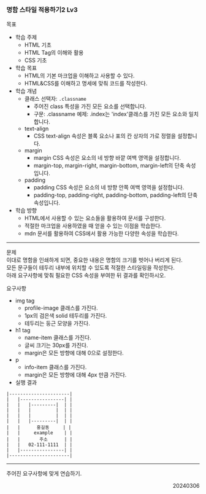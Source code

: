 ### 명함 스타일 적용하기2 Lv3
목표  
- 학습 주제
  - HTML 기초
  - HTML Tag의 이해와 활용
  - CSS 기초
- 학습 목표
  - HTML의 기본 마크업을 이해하고 사용할 수 있다.
  - HTML&CSS를 이해하고 명세에 맞춰 코드를 작성한다.
- 학습 개념
  - 클래스 선택자: `.classname`
    - 주어진 class 특성을 가진 모든 요소를 선택합니다.
    - 구문: .classname 예제: .index는 'index'클래스를 가진 모든 요소와 일치합니다.
  - text-align
    - CSS text-align 속성은 블록 요소나 표의 칸  상자의 가로 정렬을 설정합니다.
  - margin
    - margin CSS 속성은 요소의 네 방향 바깥 여백 영역을 설정합니다.
    - margin-top, margin-right, margin-bottom, margin-left의 단축 속성입니다.
  - padding
    - padding CSS 속성은 요소의 네 방향 안쪽 여백 영역을 설정합니다.
    - padding-top, padding-right, padding-bottom, padding-left의 단축 속성입니다.
- 학습 방향
  - HTML에서 사용할 수 있는 요소들을 활용하여 문서를 구성한다.
  - 적절한 마크업을 사용하였을 때 얻을 수 있는 이점을 학습한다.
  - mdn 문서를 활용하여 CSS에서 활용 가능한 다양한 속성을 학습한다.
---
문제  
이대로 명함을 인쇄하게 되면, 중요한 내용은 명함의 크기를 벗어나 버리게 된다.  
모든 문구들이 테두리 내부에 위치할 수 있도록 적절한 스타일링을 작성한다.  
아래 요구사항에 맞춰 필요한 CSS 속성을 부여한 뒤 결과를 확인하시오.  

요구사항  
- img tag
  - profile-image 클래스를 가진다.
  - 1px의 검은색 solid 테두리를 가진다.
  - 테두리는 둥근 모양을 가진다.
- h1 tag
  - name-item 클래스를 가진다.
  - 글씨 크기는 30px를 가진다.
  - margin은 모든 방향에 대해 0으로 설정한다.
- p
  - info-item 클래스를 가진다.
  - margin은 모든 방향에 대해 4px 만큼 가진다.
- 실행 결과
```
|----------------------|
|   |----------------| |
|   |   |---------|  | |
|   |   |         |  | |
|   |   |         |  | |
|   |   |---------|  | |
|   |      홍길동     | |
|   |     example    | |
|   |       주소      | |
|   |   02-111-1111  | |
|   |----------------| |
|----------------------|
```
---
주어진 요구사항에 맞게 연습하기.
<div style="text-align: right">20240306</div>